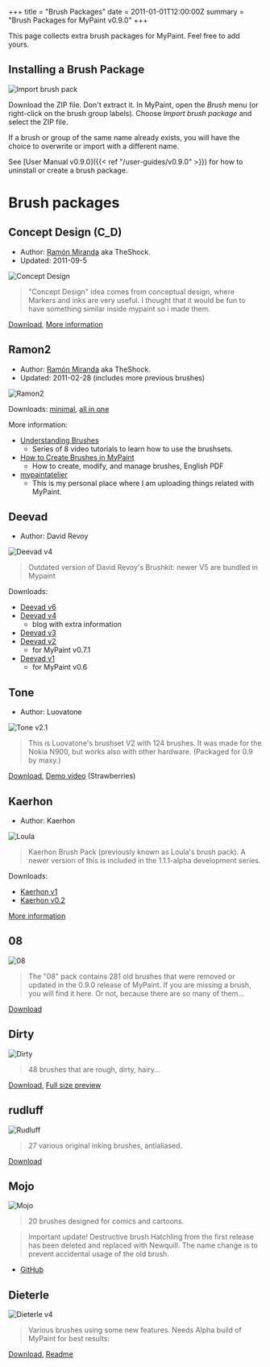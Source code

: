 +++
title = "Brush Packages"
date = 2011-01-01T12:00:00Z
summary = "Brush Packages for MyPaint v0.9.0"
+++

This page collects extra brush packages for MyPaint. Feel free to add yours.

## Installing a Brush Package

![Import brush pack](ImportBrushPack001.png)

Download the ZIP file. Don't extract it. In MyPaint, open the *Brush* menu (or right-click
on the brush group labels). Choose *Import brush package* and select the ZIP file.

If a brush or group of the same name already exists, you will have the choice to
overwrite or import with a different name.

See [User Manual v0.9.0]({{< ref "/user-guides/v0.9.0" >}}) for how to uninstall
or create a brush package.


# Brush packages

## Concept Design (C\_D)
- Author: [Ramón Miranda](http://ramonmiranda.com/) aka TheShock.
- Updated: 2011-09-5

![Concept Design](Ramon-ConceptDesign.png)


> "Concept Design" idea comes from conceptual design, where Markers and inks are very
useful. I thought that it would be fun to have something similar inside mypaint so i made them.

[Download][concept-design], [More information](http://www.ramonmiranda.com/2011/09/mypaint-concept-design-set-es.html)

[concept-design]: https://storage.googleapis.com/google-code-archive-downloads/v2/code.google.com/mypaintatelier/Concept%20Design.zip

## Ramon2
- Author: [Ramón Miranda](http://ramonmiranda.com/) aka TheShock.
- Updated: 2011-02-28 (includes more previous brushes)

![Ramon2](Ramon2.png)


Downloads: [minimal][ramon2], [all in one][ramon2-aio]

More information:
- [Understanding Brushes][ramon2-understanding-brushes]
    - Series of 8 video tutorials to learn how to use the brushsets.
- [How to Create Brushes in MyPaint][ramon2-create-brushes]
    - How to create, modify, and manage brushes, English PDF 
- [mypaintatelier](http://code.google.com/p/mypaintatelier/)
    - This is my personal place where I am uploading things related with MyPaint.

[ramon2]: https://storage.googleapis.com/google-code-archive-downloads/v2/code.google.com/mypaintatelier/ramon2.zip
[ramon2-aio]: https://storage.googleapis.com/google-code-archive-downloads/v2/code.google.com/mypaintatelier/All_in_one_2011.zip
[ramon2-understanding-brushes]: http://ramonmirandavisualart.blogspot.com/2010/05/mypaint-videotutorials-understanding.html
[ramon2-create-brushes]: http://ramonmirandavisualart.blogspot.com/2011/04/mypaint-how-to-make-brushes-on-my-paint.html

## Deevad
- Author: David Revoy

![Deevad v4](Deevad-v4.jpg)

> Outdated version of David Revoy's Brushkit: newer V5 are bundled in Mypaint

Downloads:
- [Deevad v6](http://www.davidrevoy.com/article142/ressource-mypaint-brushes)
- [Deevad v4](http://www.davidrevoy.com/index.php?article55/mypaint-v4-brushkit)
    - blog with extra information
- [Deevad v3](http://www.davidrevoy.com/?article33/mypaint-v3-brushkitbr)
- [Deevad v2](http://david.revoy.free.fr/forums/Mypaint/Mypaint_Deevad-brush-V2.zip)
    - for MyPaint v0.7.1
- [Deevad v1](http://david.revoy.free.fr/forums/Mypaint/speedpainting-brushes.zip)
    - for MyPaint v0.6

## Tone
- Author: Luovatone

![Tone v2.1](Tones-MyPaint-v2.1.png)

> This is Luovatone's brushset V2 with 124 brushes. It was made for the Nokia N900,
but works also with other hardware. (Packaged for 0.9 by maxy.)

[Download][tone], [Demo video][tone-demo] (Strawberries)

[tone]: https://github.com/mypaint/mypaint-brushes/releases/download/pre_json_brushes/tone_v2.zip
[tone-demo]: http://www.youtube.com/watch?v=66RBfrBgL2E

## Kaerhon
- Author: Kaerhon

![Loula](Loula.png)

> Kaerhon Brush Pack (previously known as Loula's brush pack). A newer version of
this is included in the 1.1.1-alpha development series.

Downloads:
- [Kaerhon v1][kaerhon]
- [Kaerhon v0.2][kaerhon-v0.2]

[More information](http://forum.intilinux.com/mypaint-tutorial/loula-brush-packs)

[kaerhon]: http://kaerhon.deviantart.com/art/Kaerhon-Brush-Pack-v1-for-Mypaint-378138104
[kaerhon-v0.2]: http://kaerhon.deviantart.com/art/Loula-Brush-Pack-for-Mypaint-v0-2-351057477

## 08
![08](08.jpg)

> The "08" pack contains 281 old brushes that were removed or updated in the 0.9.0
release of MyPaint. If you are missing a brush, you will find it here. Or not, because
there are so many of them...

[Download](https://github.com/mypaint/mypaint-brushes/releases/download/pre_json_brushes/brushes08.zip)

## Dirty
![Dirty](dirty-brushes-small.png)

> 48 brushes that are rough, dirty, hairy...

[Download](http://goo.gl/tMfpZT), [Full size preview](https://drive.google.com/open?id=0B4221jMaXP_cWTJsRWZzYXVtNnM)

## rudluff
![Rudluff](rudluff.png)

> 27 various original inking brushes, antialiased.

[Download](https://www.dropbox.com/s/ftdj29k0pbfxq3f/rudluff.zip?dl=0)

## Mojo
![Mojo](mojo.png)

> 20 brushes designed for comics and cartoons.

> Important update! Destructive brush Hatchling from the first release has been
deleted and replaced with Newquill. The name change is to prevent accidental usage of the old brush.

- [GitHub](https://github.com/ink-cow/mojo)

## Dieterle
![Dieterle v4](Dieterle-v4.jpg)

> Various brushes using some new features. Needs Alpha build of MyPaint for best results:

[Download][dieterle], [Readme][dieterle-readme]

[dieterle]: https://github.com/briend/Brushes/blob/master/Dieterle-Brushes-v4.zip
[dieterle-readme]: https://github.com/briend/Brushes/blob/master/README.md
